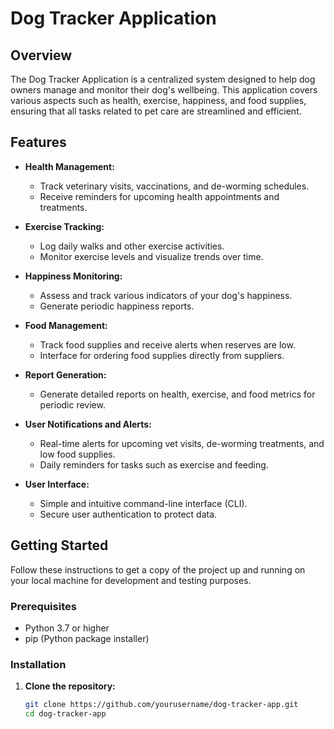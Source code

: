 # Dog Tracker Application

## Overview
The Dog Tracker Application is a centralized system designed to help dog owners manage and monitor their dog's wellbeing. This application covers various aspects such as health, exercise, happiness, and food supplies, ensuring that all tasks related to pet care are streamlined and efficient.

## Features
- **Health Management:**
  - Track veterinary visits, vaccinations, and de-worming schedules.
  - Receive reminders for upcoming health appointments and treatments.

- **Exercise Tracking:**
  - Log daily walks and other exercise activities.
  - Monitor exercise levels and visualize trends over time.

- **Happiness Monitoring:**
  - Assess and track various indicators of your dog's happiness.
  - Generate periodic happiness reports.

- **Food Management:**
  - Track food supplies and receive alerts when reserves are low.
  - Interface for ordering food supplies directly from suppliers.

- **Report Generation:**
  - Generate detailed reports on health, exercise, and food metrics for periodic review.

- **User Notifications and Alerts:**
  - Real-time alerts for upcoming vet visits, de-worming treatments, and low food supplies.
  - Daily reminders for tasks such as exercise and feeding.

- **User Interface:**
  - Simple and intuitive command-line interface (CLI).
  - Secure user authentication to protect data.

## Getting Started
Follow these instructions to get a copy of the project up and running on your local machine for development and testing purposes.

### Prerequisites
- Python 3.7 or higher
- pip (Python package installer)

### Installation
1. **Clone the repository:**
   ```sh
   git clone https://github.com/yourusername/dog-tracker-app.git
   cd dog-tracker-app

